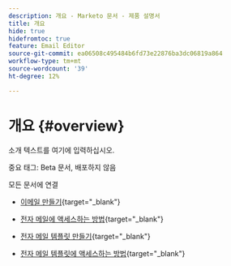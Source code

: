 ```yaml
---
description: 개요 - Marketo 문서 - 제품 설명서
title: 개요
hide: true
hidefromtoc: true
feature: Email Editor
source-git-commit: ea06508c495484b6fd73e22876ba3dc06819a864
workflow-type: tm+mt
source-wordcount: '39'
ht-degree: 12%

---
```


# 개요 {#overview}

소개 텍스트를 여기에 입력하십시오.

중요 태그: Beta 문서, 배포하지 않음

모든 문서에 연결

* [이메일 만들기](/help/marketo/product-docs/email-marketing/general/beta-new-email-editor/create-an-email.md){target="_blank"}

* [전자 메일에 액세스하는 방법](/help/marketo/product-docs/email-marketing/general/beta-new-email-editor/how-to-access-an-email.md){target="_blank"}

* [전자 메일 템플릿 만들기](/help/marketo/product-docs/email-marketing/general/beta-new-email-editor/create-an-email-template.md){target="_blank"}

* [전자 메일 템플릿에 액세스하는 방법](/help/marketo/product-docs/email-marketing/general/beta-new-email-editor/how-to-access-an-email-template.md){target="_blank"}
